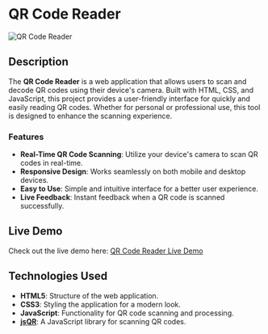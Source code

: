 # QR Code Reader

![QR Code Reader](https://example.com/path/to/your/screenshot.png) <!-- Replace with a screenshot URL -->

## Description

The **QR Code Reader** is a web application that allows users to scan and decode QR codes using their device's camera. Built with HTML, CSS, and JavaScript, this project provides a user-friendly interface for quickly and easily reading QR codes. Whether for personal or professional use, this tool is designed to enhance the scanning experience.

### Features

- **Real-Time QR Code Scanning**: Utilize your device's camera to scan QR codes in real-time.
- **Responsive Design**: Works seamlessly on both mobile and desktop devices.
- **Easy to Use**: Simple and intuitive interface for a better user experience.
- **Live Feedback**: Instant feedback when a QR code is scanned successfully.

## Live Demo

Check out the live demo here: [QR Code Reader Live Demo](https://omar-ra7al.github.io/QR-Scanner/)

## Technologies Used

- **HTML5**: Structure of the web application.
- **CSS3**: Styling the application for a modern look.
- **JavaScript**: Functionality for QR code scanning and processing.
- **[jsQR](https://github.com/cozmo/jsQR)**: A JavaScript library for scanning QR codes.

